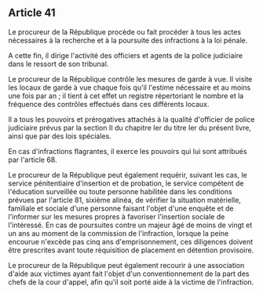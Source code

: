Article 41
----
Le procureur de la République procède ou fait procéder à tous les actes
nécessaires à la recherche et à la poursuite des infractions à la loi pénale.

A cette fin, il dirige l'activité des officiers et agents de la police
judiciaire dans le ressort de son tribunal.

Le procureur de la République contrôle les mesures de garde à vue. Il visite les
locaux de garde à vue chaque fois qu'il l'estime nécessaire et au moins une fois
par an ; il tient à cet effet un registre répertoriant le nombre et la fréquence
des contrôles effectués dans ces différents locaux.

Il a tous les pouvoirs et prérogatives attachés à la qualité d'officier de
police judiciaire prévus par la section II du chapitre Ier du titre Ier du
présent livre, ainsi que par des lois spéciales.

En cas d'infractions flagrantes, il exerce les pouvoirs qui lui sont attribués
par l'article 68.

Le procureur de la République peut également requérir, suivant les cas, le
service pénitentiaire d'insertion et de probation, le service compétent de
l'éducation surveillée ou toute personne habilitée dans les conditions prévues
par l'article 81, sixième alinéa, de vérifier la situation matérielle, familiale
et sociale d'une personne faisant l'objet d'une enquête et de l'informer sur les
mesures propres à favoriser l'insertion sociale de l'intéressé. En cas de
poursuites contre un majeur âgé de moins de vingt et un ans au moment de la
commission de l'infraction, lorsque la peine encourue n'excède pas cinq ans
d'emprisonnement, ces diligences doivent être prescrites avant toute réquisition
de placement en détention provisoire.

Le procureur de la République peut également recourir à une association d'aide
aux victimes ayant fait l'objet d'un conventionnement de la part des chefs de la
cour d'appel, afin qu'il soit porté aide à la victime de l'infraction.
